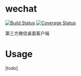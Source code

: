 # wechat
[![Build Status](https://travis-ci.org/java-oops/wechat.svg?branch=develop)](https://travis-ci.org/java-oops/wechat)
[![Coverage Status](https://coveralls.io/repos/github/java-oops/wechat/badge.svg?branch=develop)](https://coveralls.io/github/java-oops/wechat?branch=develop)

第三方微信桌面客户端



Usage
===

[todo]



